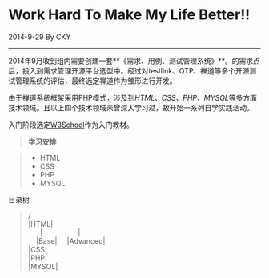 Work Hard To Make My Life Better!!
=================================
2014-9-29 By CKY
********************
2014年9月收到组内需要创建一套**《需求、用例、测试管理系统》**。的需求点后，投入到需求管理开源平台选型中。经过对testlink、QTP、禅道等多个开源测试管理系统的评估，最终选定禅道作为雏形进行开发。

由于禅道系统框架采用PHP模式，涉及到*HTML、CSS、PHP、MYSQL*等多方面技术领域。且以上四个技术领域未曾深入学习过，故开始一系列自学实践活动。

入门阶段选定[W3School](http://www.w3school.com.cn/)作为入门教材。

>**学习安排**

>* HTML 
>* CSS
>* PHP
>* MYSQL

目录树
>/  
> |HTML|  
> &nbsp;&nbsp;&nbsp;&nbsp;&nbsp;&nbsp;| &nbsp;&nbsp; &nbsp;&nbsp;&nbsp;&nbsp; &nbsp;&nbsp; &nbsp;&nbsp; &nbsp;&nbsp;  |    
> &nbsp;&nbsp;&nbsp;&nbsp;|Base|&nbsp;&nbsp;&nbsp;&nbsp; |Advanced|   
> |CSS|  
> |PHP|  
> |MYSQL|  
> 
